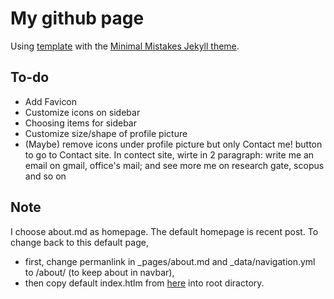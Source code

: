 # My github page

Using [template](https://github.com/mmistakes/mm-github-pages-starter/) with the [Minimal Mistakes Jekyll theme](https://github.com/mmistakes/minimal-mistakes).


## To-do
* Add Favicon
* Customize icons on sidebar
* Choosing items for sidebar
* Customize size/shape of profile picture
* (Maybe) remove icons under profile picture but only Contact me! button to go to Contact site. In contect site, wirte in 2 paragraph: write me an email on gmail, office's mail; and see more me on research gate, scopus and so on


## Note
I choose about.md as homepage. The default homepage is recent post. To change back to this default page, 
* first, change permanlink in _pages/about.md and _data/navigation.yml to /about/ (to keep about in navbar),
* then copy default index.htlm from [here](https://github.com/mmistakes/minimal-mistakes) into root diractory.